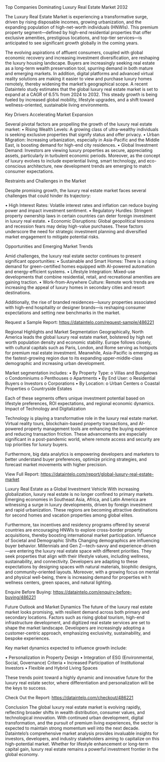 Top Companies Dominating Luxury Real Estate Market 2032

The Luxury Real Estate Market is experiencing a transformative surge, driven by rising disposable incomes, growing urbanization, and the expanding population of high-net-worth individuals (HNWIs). This premium property segment—defined by high-end residential properties that offer exclusive amenities, prestigious locations, and top-tier services—is anticipated to see significant growth globally in the coming years.

The evolving aspirations of affluent consumers, coupled with global economic recovery and increasing investment diversification, are reshaping the luxury housing landscape. Buyers are increasingly seeking real estate as a long-term wealth preservation tool, spurring demand in both mature and emerging markets. In addition, digital platforms and advanced virtual reality solutions are making it easier to view and purchase luxury homes remotely, thereby widening the market’s geographical scope.
A recent Dataintelo study estimates that the global luxury real estate market is set to expand at a CAGR of 6.5% from 2024 to 2032. This steady growth is being fueled by increased global mobility, lifestyle upgrades, and a shift toward wellness-oriented, sustainable living environments.

Key Drivers Accelerating Market Expansion

Several pivotal factors are propelling the growth of the luxury real estate market:
•	Rising Wealth Levels: A growing class of ultra-wealthy individuals is seeking exclusive properties that signify status and offer privacy.
•	Urban Migration: Increasing urbanization, especially in Asia-Pacific and the Middle East, is boosting demand for high-end city residences.
•	Global Investment Demand: Investors are viewing luxury properties as secure, appreciating assets, particularly in turbulent economic periods.
Moreover, as the concept of luxury evolves to include experiential living, smart technology, and eco-conscious architecture, new development trends are emerging to match consumer expectations.

Restraints and Challenges in the Market

Despite promising growth, the luxury real estate market faces several challenges that could hinder its trajectory:

•	High Interest Rates: Volatile interest rates and inflation can reduce buying power and impact investment sentiment.
•	Regulatory Hurdles: Stringent property ownership laws in certain countries can deter foreign investment in luxury real estate.
•	Economic Disruptions: Global geopolitical tensions and recession fears may delay high-value purchases.
These factors underscore the need for strategic investment planning and diversified market engagement to mitigate potential risks.

Opportunities and Emerging Market Trends

Amid challenges, the luxury real estate sector continues to present significant opportunities:
•	Sustainable and Smart Homes: There is a rising demand for green-certified homes equipped with AI-powered automation and energy-efficient systems.
•	Lifestyle Integration: Mixed-use developments that combine residential, retail, and recreational amenities are gaining traction.
•	Work-from-Anywhere Culture: Remote work trends are increasing the appeal of luxury homes in secondary cities and resort destinations.

Additionally, the rise of branded residences—luxury properties associated with high-end hospitality or designer brands—is reshaping consumer expectations and setting new benchmarks in the market.

Request a Sample Report: https://dataintelo.com/request-sample/486221 

Regional Highlights and Market Segmentation
Geographically, North America leads the global luxury real estate market, bolstered by high net worth population density and economic stability. Europe follows closely, with cultural capitals such as Paris, London, and Rome serving as hotspots for premium real estate investment. Meanwhile, Asia-Pacific is emerging as the fastest-growing region due to its expanding upper-middle-class demographic and increasing urban development.

Market segmentation includes:
•	By Property Type:
o	Villas and Bungalows
o	Condominiums
o	Penthouses
o	Apartments
•	By End User:
o	Residential Buyers
o	Investors
o	Corporations
•	By Location:
o	Urban Centers
o	Coastal Properties
o	Countryside Estates

Each of these segments offers unique investment potential based on lifestyle preferences, ROI expectations, and regional economic dynamics.
Impact of Technology and Digitalization

Technology is playing a transformative role in the luxury real estate market. Virtual reality tours, blockchain-based property transactions, and AI-powered property management tools are enhancing the buying experience and reducing transaction friction. These advancements are especially significant in a post-pandemic world, where remote access and security are top priorities for luxury buyers.

Furthermore, big data analytics is empowering developers and marketers to better understand buyer preferences, optimize pricing strategies, and forecast market movements with higher precision.

View Full Report: https://dataintelo.com/report/global-luxury-real-estate-market

Luxury Real Estate as a Global Investment Vehicle
With increasing globalization, luxury real estate is no longer confined to primary markets. Emerging economies in Southeast Asia, Africa, and Latin America are witnessing a surge in luxury developments, driven by foreign investment and rapid urbanization. These regions are becoming attractive destinations for second homes and vacation properties among global elites.

Furthermore, tax incentives and residency programs offered by several countries are encouraging HNWIs to explore cross-border property acquisitions, thereby boosting international market participation.
Influence of Societal and Demographic Shifts
Changing demographics are influencing buyer behavior. Millennials and Gen Z—tech-savvy and experience-driven—are entering the luxury real estate space with different priorities. They seek properties that align with their lifestyle values, including wellness, sustainability, and connectivity. Developers are adapting to these expectations by designing spaces with natural materials, biophilic designs, and community-oriented layouts.
Moreover, with a growing focus on mental and physical well-being, there is increasing demand for properties wit
h wellness centers, green spaces, and natural lighting.

Enquire Before Buying: https://dataintelo.com/enquiry-before-buying/486221 

Future Outlook and Market Dynamics
The future of the luxury real estate market looks promising, with resilient demand across both primary and secondary locations. Factors such as rising global tourism, high-end infrastructure development, and digitized real estate services are set to shape the market landscape. Developers are increasingly adopting a customer-centric approach, emphasizing exclusivity, sustainability, and bespoke experiences.

Key market dynamics expected to influence growth include:

•	Personalization in Property Design
•	Integration of ESG (Environmental, Social, Governance) Criteria
•	Increased Participation of Institutional Investors
•	Flexible and Hybrid Living Spaces

These trends point toward a highly dynamic and innovative future for the luxury real estate sector, where differentiation and personalization will be the keys to success.

Check Out the Report: https://dataintelo.com/checkout/486221

Conclusion
The global luxury real estate market is evolving rapidly, reflecting broader shifts in wealth distribution, consumer values, and technological innovation. With continued urban development, digital transformation, and the pursuit of premium living experiences, the sector is expected to maintain strong momentum well into the next decade.
Dataintelo’s comprehensive market analysis provides invaluable insights for investors, developers, and industry stakeholders aiming to capitalize on this high-potential market. Whether for lifestyle enhancement or long-term capital gain, luxury real estate remains a powerful investment frontier in the global economy.
